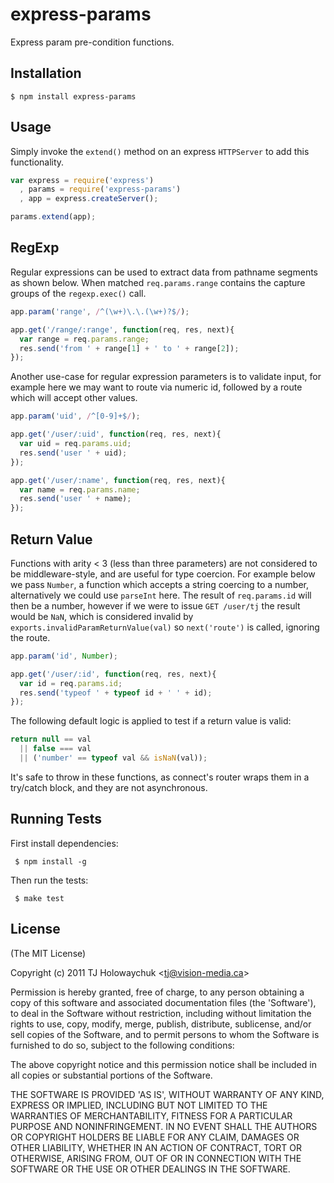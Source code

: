 
# express-params

  Express param pre-condition functions.

## Installation

    $ npm install express-params

## Usage

 Simply invoke the `extend()` method on an express `HTTPServer` to add this functionality.

```javascript
var express = require('express')
  , params = require('express-params')
  , app = express.createServer();

params.extend(app);
```

## RegExp

  Regular expressions can be used to extract data from pathname
  segments as shown below. When matched `req.params.range` contains
  the capture groups of the `regexp.exec()` call.

```javascript
app.param('range', /^(\w+)\.\.(\w+)?$/);

app.get('/range/:range', function(req, res, next){
  var range = req.params.range;
  res.send('from ' + range[1] + ' to ' + range[2]);
});
```

  Another use-case for regular expression parameters is to validate input,
  for example here we may want to route via numeric id, followed by a route
  which will accept other values.

```javascript
app.param('uid', /^[0-9]+$/);

app.get('/user/:uid', function(req, res, next){
  var uid = req.params.uid;
  res.send('user ' + uid);
});

app.get('/user/:name', function(req, res, next){
  var name = req.params.name;
  res.send('user ' + name);
});
```

## Return Value

  Functions with arity < 3 (less than three parameters) are not
  considered to be middleware-style, and are useful for type coercion.
  For example below we pass `Number`, a function which accepts a string coercing to a number, alternatively we could use `parseInt` here. The result of `req.params.id` will then be a number, however if we were to issue `GET /user/tj` the result would be `NaN`, which is considered invalid by `exports.invalidParamReturnValue(val)` so `next('route')` is called, ignoring the route.

```javascript
app.param('id', Number);

app.get('/user/:id', function(req, res, next){
  var id = req.params.id;
  res.send('typeof ' + typeof id + ' ' + id);
});
```

  The following default logic is applied to test if a return value is valid:

```javascript  
return null == val
  || false === val
  || ('number' == typeof val && isNaN(val));
```

 It's safe to throw in these functions, as connect's router wraps them in a try/catch block, and they are not asynchronous.

## Running Tests

 First install dependencies:
 
     $ npm install -g

 Then run the tests:
 
     $ make test

## License 

(The MIT License)

Copyright (c) 2011 TJ Holowaychuk &lt;tj@vision-media.ca&gt;

Permission is hereby granted, free of charge, to any person obtaining
a copy of this software and associated documentation files (the
'Software'), to deal in the Software without restriction, including
without limitation the rights to use, copy, modify, merge, publish,
distribute, sublicense, and/or sell copies of the Software, and to
permit persons to whom the Software is furnished to do so, subject to
the following conditions:

The above copyright notice and this permission notice shall be
included in all copies or substantial portions of the Software.

THE SOFTWARE IS PROVIDED 'AS IS', WITHOUT WARRANTY OF ANY KIND,
EXPRESS OR IMPLIED, INCLUDING BUT NOT LIMITED TO THE WARRANTIES OF
MERCHANTABILITY, FITNESS FOR A PARTICULAR PURPOSE AND NONINFRINGEMENT.
IN NO EVENT SHALL THE AUTHORS OR COPYRIGHT HOLDERS BE LIABLE FOR ANY
CLAIM, DAMAGES OR OTHER LIABILITY, WHETHER IN AN ACTION OF CONTRACT,
TORT OR OTHERWISE, ARISING FROM, OUT OF OR IN CONNECTION WITH THE
SOFTWARE OR THE USE OR OTHER DEALINGS IN THE SOFTWARE.